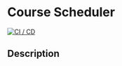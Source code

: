 # Course Scheduler

[![CI / CD](https://github.com/software-students-fall2024/5-final-swe_switching_with_econ/actions/workflows/build.yml/badge.svg)](https://github.com/software-students-fall2024/5-final-swe_switching_with_econ/actions/workflows/build.yml)

## Description
